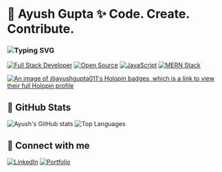 # 👋 Ayush Gupta ✨ Code. Create. Contribute.

### <img src="https://readme-typing-svg.demolab.com?font=Fira+Code&weight=700&size=35&duration=3000&pause=500&color=FF5733&background=00000000&center=true&vCenter=true&width=700&lines=Turning+%E2%98%95+%2B+%F0%9F%92%BB+into+Open+Source;Full-Stack+Developer+%7C+Hacktoberfest+Contributor;MERN+Stack+Lover+%26+JavaScript+Fan;Always+Learning+New+Tech+%26+Innovating" alt="Typing SVG" />

[![Full Stack Developer](https://img.shields.io/badge/Full%20Stack-Developer-blueviolet?style=for-the-badge)](https://github.com/AyushGupta011)
[![Open Source](https://img.shields.io/badge/Open%20Source-%E2%9C%94-brightgreen?style=for-the-badge)](https://github.com/AyushGupta011)
[![JavaScript](https://img.shields.io/badge/JavaScript-Expert-yellow?style=for-the-badge)](https://github.com/AyushGupta011)
[![MERN Stack](https://img.shields.io/badge/MERN-Developer-success?style=for-the-badge)](https://github.com/AyushGupta011)



[![An image of @ayushgupta011's Holopin badges, which is a link to view their full Holopin profile](https://holopin.me/ayushgupta011)](https://holopin.io/@ayushgupta011)

## 🔹 GitHub Stats
![Ayush's GitHub stats](https://github-readme-stats.vercel.app/api?username=AyushGupta011&show_icons=true&theme=radical)
![Top Languages](https://github-readme-stats.vercel.app/api/top-langs/?username=AyushGupta011&layout=compact&theme=radical)

## 🔹 Connect with me
[![LinkedIn](https://img.shields.io/badge/LinkedIn-Ayush-blue?style=for-the-badge&logo=linkedin)](https://www.linkedin.com/in/ayushgupta-webdev)
[![Portfolio](https://img.shields.io/badge/Portfolio-Website-blue?style=for-the-badge&logo=google-chrome)](https://ayushwebsite.vercel.app)
